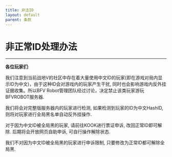 ```yaml
---
title: 非法ID
layout: default
parent: 条款
---
```


# 非正常ID处理办法

----

**各位玩家们**:

我们注意到当前战地V的社区中存在着大量使用中文ID的玩家(即在游戏对局内显示ID为中文)，由于这种ID会对游戏内的玩家产生干扰, 同时也会影响游戏内反外挂证据收集。所以BFV Robot管理团队经过讨论，决定禁止该类玩家游玩BFVROBOT服务器.

我们将会对完整版服务器内的玩家进行检测, 如果检测到玩家的ID为中文HashID, 则将对玩家进行全局黑名单自动反外挂操作.

对于因为中文ID被全局黑的玩家, 请前往KOOK进行票证申诉, 改回正常ID即可解除. 后期将会开放网页自助申诉, 可自行操作解除状态.

我们不对因为中文ID被全局黑的玩家进行申诉限制, 只要修改为正常ID都可解除全局黑.
